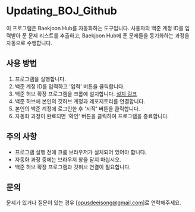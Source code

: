 # Updating_BOJ_Github

이 프로그램은 Baekjoon Hub를 자동화하는 도구입니다. 사용자의 백준 계정 ID를 입력받아 푼 문제 리스트를 추출하고, Baekjoon Hub에 푼 문제들을 동기화하는 과정을 자동으로 수행합니다.

## 사용 방법

1. 프로그램을 실행합니다.
2. 백준 계정 ID를 입력하고 '입력' 버튼을 클릭합니다.
3. 백준 허브 확장 프로그램을 크롬에 설치합니다. [설치 링크](https://g.co/kgs/RFHU5JE)
4. 백준 허브에 본인의 깃허브 계정과 레포지토리를 연결합니다.
5. 본인의 백준 계정에 로그인한 후 '시작' 버튼을 클릭합니다.
6. 자동화 과정이 완료되면 '확인' 버튼을 클릭하여 프로그램을 종료합니다.

## 주의 사항

- 프로그램 실행 전에 크롬 브라우저가 설치되어 있어야 합니다.
- 자동화 과정 중에는 브라우저 창을 닫지 마십시오.
- 백준 허브 확장 프로그램과 깃허브 연결이 필요합니다.

## 문의

문제가 있거나 질문이 있는 경우 [opusdeeisong@gmail.com]로 연락해주세요.
